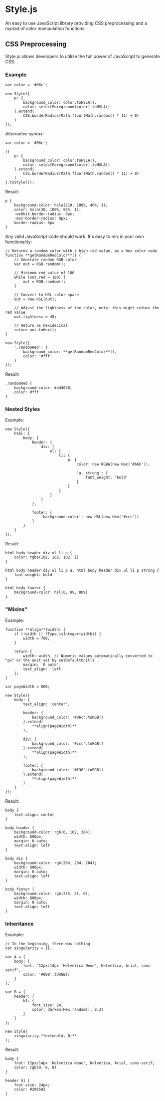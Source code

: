 # Style.js

An easy to use JavaScript library providing CSS preprocessing and a myriad of color manipulation functions.

## CSS Preprocessing

Style.js allows developers to utilize the full power of JavaScript to generate CSS.

### Example

    var color = '#06c';

    new Style({
        p: {
            background_color: color.toHSLA(),
            color: selectForeground(color).toHSLA()
        }.extend(
            CSS.borderRadius(Math.floor(Math.random() * 11) + 0)
        )
    });

*Alternative syntax*:

    var color = '#06c';

    ({
        p: {
            background_color: color.toHSLA(),
            color: selectForeground(color).toHSLA()
        }.extend(
            CSS.borderRadius(Math.floor(Math.random() * 11) + 0)
        )
    }.toStyle());

Result:

    p {
        background-color: hsla(210, 100%, 40%, 1);
        color: hsla(30, 100%, 85%, 1);
        -webkit-border-radius: 8px;
        -moz-border-radius: 8px;
        border-radius: 8px
    }

Any valid JavaScript code should work. It's easy to mix in your own functionality:

	// Returns a random color with a high red value, as a hex color code
    function **getRandomRedColor**() {
		// Generate random RGB color
		var out = RGB.random();

		// Minimum red value of 180
		while (out.red < 180) {
			out = RGB.random();
		}

		// Convert to HSL color space
		out = new HSL(out);

		// Adjust the lightness of the color, note: this might reduce the red value
		out.lightness = 45;

		// Return as hexidecimal
		return out.toHex();
	}

    new Style({
        '.randomRed': {
            background_color: **getRandomRedColor**(),
            color: '#fff'
        }
    });

Result:

    .randomRed {
        background-color: #bd4028;
        color: #fff
    }

### Nested Styles

Example:

    new Style({
        html: {
            body: {
                header: {
                    div: {
                        ul: {
                            li: {
                                p: {
                                    color: new RGBA(new Hex('#666')),

                                    'a, strong': {
                                        font_weight: 'bold'
                                    }
                                }
                            }
                        }
                    }
                },

                footer: {
                    'background-color': new HSL(new Hex('#ccc'))
                }
            }
        }
    });

Result:

    html body header div ul li p {
        color: rgba(102, 102, 102, 1)
    }

    html body header div ul li p a, html body header div ul li p strong {
        font-weight: bold
    }

    html body footer {
        background-color: hsl(0, 0%, 80%)
    }

### "Mixins"

Example:

    function **align**(width) {
        if (!width || !Type.isInteger(width)) {
            width = 700;
        }

        return {
            width: width, // Numeric values automatically converted to "px" or the unit set by setDefaultUnit()
            margin: '0 auto',
            text_align: 'left'
        };
    }

    var pageWidth = 800;

    new Style({
        body: {
            text_align: 'center',

            header: {
                background_color: '#06c'.toRGB()
            }.extend(
                **align(pageWidth)**
            ),

            div: {
                background_color: '#ccc'.toRGB()
            }.extend(
                **align(pageWidth)**
            ),

            footer: {
                background_color: '#f30'.toRGB()
            }.extend(
                **align(pageWidth)**
            )
        }
    });

Result:

    body {
        text-align: center
    }

    body header {
        background-color: rgb(0, 102, 204);
        width: 800px;
        margin: 0 auto;
        text-align: left
    }

    body div {
        background-color: rgb(204, 204, 204);
        width: 800px;
        margin: 0 auto;
        text-align: left
    }

    body footer {
        background-color: rgb(255, 51, 0);
        width: 800px;
        margin: 0 auto;
        text-align: left
    }

### Inheritance

Example:

    // In the beginning, there was nothing
    var singularity = {};

    var A = {
        body: {
            font: "12px/14px 'Helvetica Neue', Helvetica, Arial, sans-serif",
            color: '#000'.toRGB()
        }
    };

    var B = {
        header: {
            h1: {
                font_size: 24,
                color: darken(Hex.random(), 0.3)
            }
        }
    };

    new Style(
        singularity.**extend(A, B)**
    );

Result:

    body {
        font: 12px/14px 'Helvetica Neue', Helvetica, Arial, sans-serif;
        color: rgb(0, 0, 0)
    }

    header h1 {
        font-size: 24px;
        color: #206502
    }